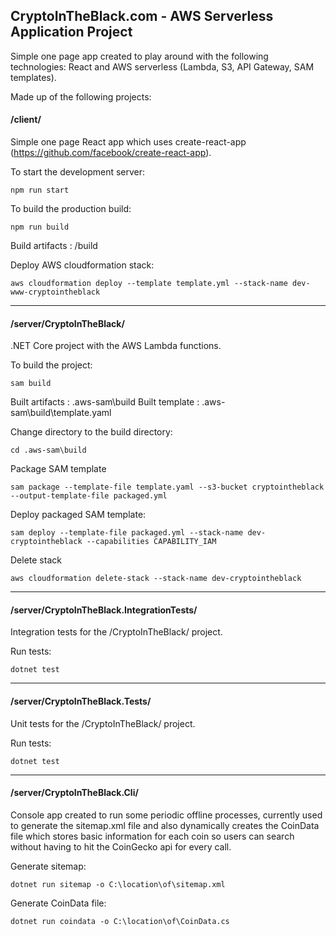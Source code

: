## CryptoInTheBlack.com - AWS Serverless Application Project

Simple one page app created to play around with the following technologies: React and AWS serverless (Lambda, S3, API Gateway, SAM templates).

Made up of the following projects:

#### /client/

Simple one page React app which uses create-react-app (https://github.com/facebook/create-react-app).

To start the development server:
```
npm run start
```

To build the production build:
```
npm run build
```

Build artifacts : /build

Deploy AWS cloudformation stack:
```
aws cloudformation deploy --template template.yml --stack-name dev-www-cryptointheblack
```

* * *

#### /server/CryptoInTheBlack/

.NET Core project with the AWS Lambda functions.

To build the project: 

```
sam build
```

Built artifacts  : .aws-sam\build
Built template   : .aws-sam\build\template.yaml

Change directory to the build directory:
```
cd .aws-sam\build
```

Package SAM template
```
sam package --template-file template.yaml --s3-bucket cryptointheblack --output-template-file packaged.yml
```

Deploy packaged SAM template:
```
sam deploy --template-file packaged.yml --stack-name dev-cryptointheblack --capabilities CAPABILITY_IAM
```

Delete stack
```
aws cloudformation delete-stack --stack-name dev-cryptointheblack
```

* * *

#### /server/CryptoInTheBlack.IntegrationTests/

Integration tests for the /CryptoInTheBlack/ project.

Run tests:
```
dotnet test
```

* * *


#### /server/CryptoInTheBlack.Tests/

Unit tests for the /CryptoInTheBlack/ project.

Run tests:
```
dotnet test
```

* * *


#### /server/CryptoInTheBlack.Cli/

Console app created to run some periodic offline processes, currently used to generate the sitemap.xml file and also dynamically creates the CoinData file which stores basic information for each coin so users can search without having to hit the CoinGecko api for every call.

Generate sitemap:
```
dotnet run sitemap -o C:\location\of\sitemap.xml
```

Generate CoinData file:
```
dotnet run coindata -o C:\location\of\CoinData.cs
```
